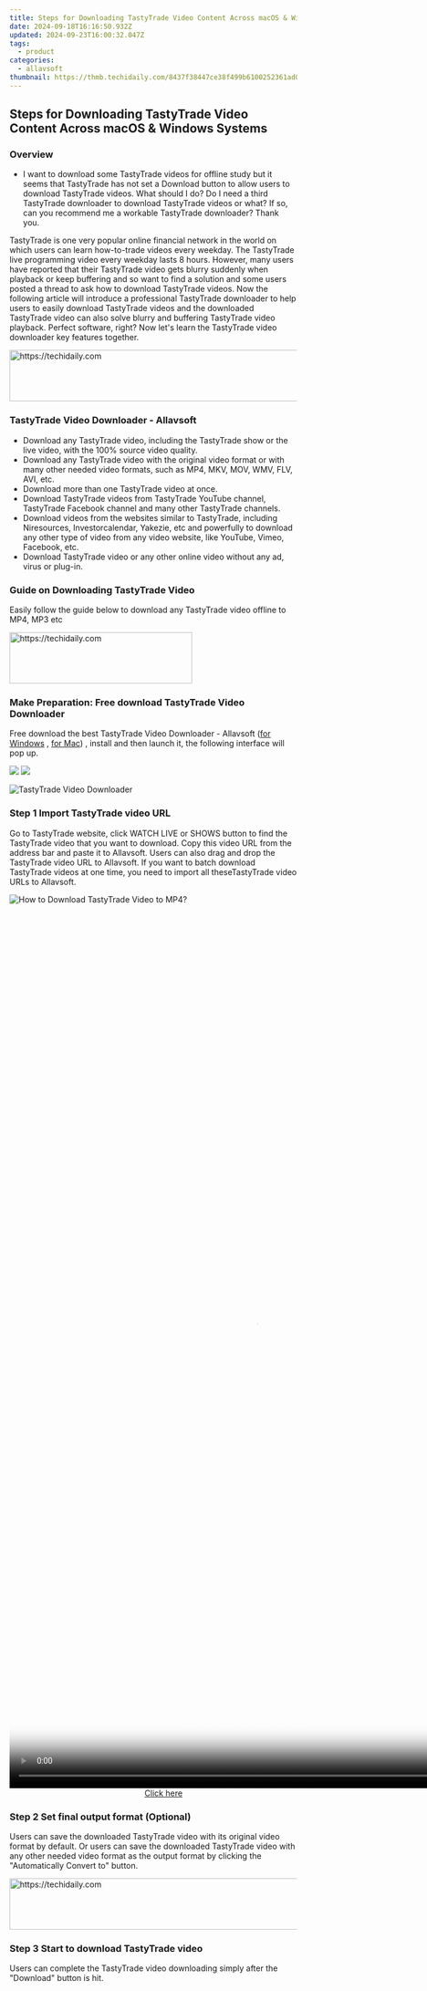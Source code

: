 ```yaml
---
title: Steps for Downloading TastyTrade Video Content Across macOS & Windows Systems
date: 2024-09-18T16:16:50.932Z
updated: 2024-09-23T16:00:32.047Z
tags:
  - product
categories:
  - allavsoft
thumbnail: https://thmb.techidaily.com/8437f38447ce38f499b6100252361ad0a548e9cd2a118e2df20ca665823d885e.jpg
---
```


## Steps for Downloading TastyTrade Video Content Across macOS & Windows Systems

### Overview

* I want to download some TastyTrade videos for offline study but it seems that TastyTrade has not set a Download button to allow users to download TastyTrade videos. What should I do? Do I need a third TastyTrade downloader to download TastyTrade videos or what? If so, can you recommend me a workable TastyTrade downloader? Thank you.

TastyTrade is one very popular online financial network in the world on which users can learn how-to-trade videos every weekday. The TastyTrade live programming video every weekday lasts 8 hours. However, many users have reported that their TastyTrade video gets blurry suddenly when playback or keep buffering and so want to find a solution and some users posted a thread to ask how to download TastyTrade videos. Now the following article will introduce a professional TastyTrade downloader to help users to easily download TastyTrade videos and the downloaded TastyTrade video can also solve blurry and buffering TastyTrade video playback. Perfect software, right? Now let's learn the TastyTrade video downloader key features together.

<!-- affiliate ads begin -->
<a href="https://imp.i110150.net/c/5597632/798161/11305" target="_top" id="798161">
  <img src="//a.impactradius-go.com/display-ad/11305-798161" border="0" alt="https://techidaily.com" width="728" height="90"/>
</a>
<img height="0" width="0" src="https://imp.i110150.net/i/5597632/798161/11305" style="position:absolute;visibility:hidden;" border="0" />
<!-- affiliate ads end -->

### TastyTrade Video Downloader - Allavsoft

* Download any TastyTrade video, including the TastyTrade show or the live video, with the 100% source video quality.
* Download any TastyTrade video with the original video format or with many other needed video formats, such as MP4, MKV, MOV, WMV, FLV, AVI, etc.
* Download more than one TastyTrade video at once.
* Download TastyTrade videos from TastyTrade YouTube channel, TastyTrade Facebook channel and many other TastyTrade channels.
* Download videos from the websites similar to TastyTrade, including Niresources, Investorcalendar, Yakezie, etc and powerfully to download any other type of video from any video website, like YouTube, Vimeo, Facebook, etc.
* Download TastyTrade video or any other online video without any ad, virus or plug-in.

### Guide on Downloading TastyTrade Video

Easily follow the guide below to download any TastyTrade video offline to MP4, MP3 etc

<!-- affiliate ads begin -->
<a href="https://aligracehair.sjv.io/c/5597632/2135357/19272" target="_top" id="2135357">
  <img src="//a.impactradius-go.com/display-ad/19272-2135357" border="0" alt="https://techidaily.com" width="320" height="90"/>
</a>
<img height="0" width="0" src="https://aligracehair.sjv.io/i/5597632/2135357/19272" style="position:absolute;visibility:hidden;" border="0" />
<!-- affiliate ads end -->

### Make Preparation: Free download TastyTrade Video Downloader

Free download the best TastyTrade Video Downloader - Allavsoft ([for Windows](https://tools.techidaily.com/allavsoft/products/) , [for Mac](https://tools.techidaily.com/allavsoft/products/)) , install and then launch it, the following interface will pop up.

[![](https://www.allavsoft.com/how-to/../images/how-to/free-download-win.jpg)](https://tools.techidaily.com/allavsoft/products/) [![](https://www.allavsoft.com/how-to/../images/how-to/free-download-mac.jpg)](https://tools.techidaily.com/allavsoft/products/)

![TastyTrade Video Downloader](https://www.allavsoft.com/how-to/../images/allavsoft/screen-shot-600.jpg)

### Step 1 Import TastyTrade video URL

Go to TastyTrade website, click WATCH LIVE or SHOWS button to find the TastyTrade video that you want to download. Copy this video URL from the address bar and paste it to Allavsoft. Users can also drag and drop the TastyTrade video URL to Allavsoft. If you want to batch download TastyTrade videos at one time, you need to import all theseTastyTrade video URLs to Allavsoft.

![How to Download TastyTrade Video to MP4?](https://www.allavsoft.com/how-to/../images/how-to/download-rtmp-video/download-rtmp-video.jpg)

<!-- affiliate ads begin -->
<span id="1424533">
					<video width="864" height="1536" style="cursor:pointer"
           poster="//a.impactradius-go.com/display-clicktoplayimage/1424533.png"
           onclick="if(!this.playClicked){this.play();this.setAttribute('controls',true);this.playClicked=true;}">
	   <source src="//a.impactradius-go.com/display-ad/16446-1424533">
	   <img src="//a.impactradius-go.com/display-clicktoplayimage/1424533.png" style="border: none; height: 100%; width: 100%; object-fit: contain">
	</video>
	<div style="width:540px;text-align:center"><a href="javascript:window.open(decodeURIComponent('https%3A%2F%2Flaganoo.pxf.io%2Fc%2F5597632%2F1424533%2F16446'), '_blank');void(0);">Click here</a></div>
</span>
<img height="0" width="0" src="https://imp.pxf.io/i/5597632/1424533/16446" style="position:absolute;visibility:hidden;" border="0" />
<!-- affiliate ads end -->

### Step 2 Set final output format (Optional)

Users can save the downloaded TastyTrade video with its original video format by default. Or users can save the downloaded TastyTrade video with any other needed video format as the output format by clicking the "Automatically Convert to" button.

<!-- affiliate ads begin -->
<a href="https://appsumo.8odi.net/c/5597632/1062450/7443" target="_top" id="1062450">
  <img src="//a.impactradius-go.com/display-ad/7443-1062450" border="0" alt="https://techidaily.com" width="600" height="90"/>
</a>
<img height="0" width="0" src="https://appsumo.8odi.net/i/5597632/1062450/7443" style="position:absolute;visibility:hidden;" border="0" />
<!-- affiliate ads end -->

### Step 3 Start to download TastyTrade video

Users can complete the TastyTrade video downloading simply after the "Download" button is hit.

<ins class="adsbygoogle"
     style="display:block"
     data-ad-format="autorelaxed"
     data-ad-client="ca-pub-7571918770474297"
     data-ad-slot="1223367746"></ins>

<ins class="adsbygoogle"
     style="display:block"
     data-ad-client="ca-pub-7571918770474297"
     data-ad-slot="8358498916"
     data-ad-format="auto"
     data-full-width-responsive="true"></ins>



